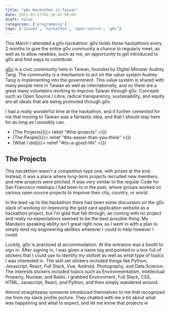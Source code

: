 ```yaml
---
title: "g0v Hackathon in Taiwan"
date: 2021-03-27T02:16:47-08:00
draft: false
categories: ['programming']
tags: ['taiwan', 'hackathon', 'open-source', 'g0v']
---
```


This March I attended a g0v hackathon. g0v holds these hackathons every 2 months to give the entire
g0v community a chance to regularly meet, as well as to allow newbies, such as me, an opportunity
to get introduced to g0v and find ways to contribute.

[g0v](https://g0v.tw/) is a civic community here in Taiwan, founded by Digital Minister Audrey Tang.
The community is a mechanism to act on the value system Audrey Tang is implementing into the government.
This value system is shared with many people here in Taiwan as well as internationally, and so there are
a great many volunteers working to improve Taiwan through g0v. Concepts such as Open Source / Libre,
radical transparency, sustainability, and equity are all ideals that are being promoted through g0v.

I had a really wonderful time at the hackathon, and it further cemented for me that moving to
Taiwan was a fantastic idea, and that I should stay here for as long as I possibly can.


* [The Projects]({{< relref "#the-projects" >}})
* [The People]({{< relref "#its-easier-than-you-think" >}})
* [What I did]({{< relref "#its-a-good-life" >}})

## The Projects

This hacakthon wasn't a competition type one, with prizes at the end. Instead, it was a place where
long-term projects recruited new members, and new projects were pitched. It was very similar to the
regular Code for San Francisco meetups I had been to in the past, where groups worked on various
open source projects to improve their city, country, or world.

In the lead-up to the hackathon there had been some discussion on the g0v slack of working on improving
the gold card application website as a hackathon project, but I'm glad that fell through, as coming
with no project and really no expectations seemed to be the best possible thing. My Mandarin speaking
ability isn't great right now, so I went in with a plan to simply lend my engineering abilities wherever
I could to help however I could.

Luckily, g0v is practiced at accommodation. At the entrance was a booth to sign in. After signing in,
I was given a name tag and pointed to a box full of stickers that I could use to identify my skillset
as well as what type of topics I was interested in. The skill set stickers included things like Python,
Javascript, React, Full Stack, Vue, Android, Photography, and Data Science. The interests stickers included topics such as Environmentalism,
Intellectual Property, Nuclear, and Radio. I grabbed Environment, Full Stack, CSS, HTML, Javascript, React,
and Python, and then simply wandered around.

Almost straightaway someone introduced themselves to me that recognized me from my slack profile picture.
They chatted with me a bit about what was happening and what to expect, and let me know that projects
w
